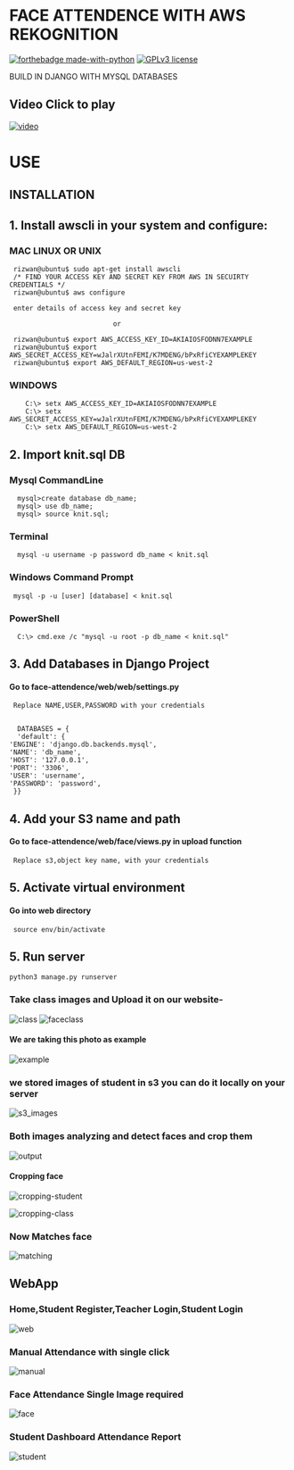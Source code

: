 



# FACE ATTENDENCE WITH AWS REKOGNITION 
[![forthebadge made-with-python](http://ForTheBadge.com/images/badges/made-with-python.svg)](https://www.python.org/)    [![GPLv3 license](https://img.shields.io/badge/License-GPLv3-blue.svg)](http://perso.crans.org/besson/LICENSE.html)

BUILD IN DJANGO WITH MYSQL DATABASES 

## Video Click to play
 [![video](https://user-images.githubusercontent.com/29729380/58380408-4cccee00-7fce-11e9-8e21-5e940188162c.jpg)](https://www.youtube.com/watch?v=Y6P1_nWpaUs)



# USE



## INSTALLATION

## 1. Install awscli in your system and configure: 
   ### MAC LINUX OR UNIX
     rizwan@ubuntu$ sudo apt-get install awscli
     /* FIND YOUR ACCESS KEY AND SECRET KEY FROM AWS IN SECUIRTY CREDENTIALS */
     rizwan@ubuntu$ aws configure
     
     enter details of access key and secret key
     
                              or
                              
     rizwan@ubuntu$ export AWS_ACCESS_KEY_ID=AKIAIOSFODNN7EXAMPLE 
     rizwan@ubuntu$ export AWS_SECRET_ACCESS_KEY=wJalrXUtnFEMI/K7MDENG/bPxRfiCYEXAMPLEKEY 
     rizwan@ubuntu$ export AWS_DEFAULT_REGION=us-west-2
     
   ### WINDOWS 
        C:\> setx AWS_ACCESS_KEY_ID=AKIAIOSFODNN7EXAMPLE
        C:\> setx AWS_SECRET_ACCESS_KEY=wJalrXUtnFEMI/K7MDENG/bPxRfiCYEXAMPLEKEY
        C:\> setx AWS_DEFAULT_REGION=us-west-2
        
  ## 2. Import knit.sql DB
   ### Mysql CommandLine
      mysql>create database db_name;
      mysql> use db_name;
      mysql> source knit.sql;
   ### Terminal
      mysql -u username -p password db_name < knit.sql
   ### Windows Command Prompt
     mysql -p -u [user] [database] < knit.sql
   ### PowerShell
      C:\> cmd.exe /c "mysql -u root -p db_name < knit.sql" 
 ## 3. Add Databases in Django Project
   #### Go to face-attendence/web/web/settings.py 
     Replace NAME,USER,PASSWORD with your credentials
     
     
      DATABASES = {
      'default': {
    'ENGINE': 'django.db.backends.mysql',
    'NAME': 'db_name',
    'HOST': '127.0.0.1',
    'PORT': '3306',
    'USER': 'username',
    'PASSWORD': 'password',
     }}
     
 ## 4. Add your S3 name and path
   #### Go to face-attendence/web/face/views.py in upload function 
     Replace s3,object key name, with your credentials
     
 ## 5. Activate virtual environment
   #### Go into web directory
    
     source env/bin/activate
     
 ## 5. Run server
    python3 manage.py runserver
     



 ### Take class images and Upload it on our website-
  ![class](https://user-images.githubusercontent.com/29729380/55557299-32317380-5707-11e9-87ed-53bbc0f0edad.jpg)
  ![faceclass](https://user-images.githubusercontent.com/29729380/55557397-6147e500-5707-11e9-8c7e-33b70fc4829d.jpg)

  
  #### We are taking this photo as example
![example](https://user-images.githubusercontent.com/29729380/55557345-470e0700-5707-11e9-9a77-1d524236eb54.jpg)



   
 ### we stored images of student in s3 you can do it locally on your server
  ![s3_images](https://user-images.githubusercontent.com/29729380/55560046-087b4b00-570d-11e9-9126-2f4a9550423e.gif)

 ### Both images analyzing and detect faces and crop them
 ![output](https://user-images.githubusercontent.com/29729380/55559239-69a21f00-570b-11e9-85c6-acaa2ddf2e4b.gif)


#### Cropping face
 ![cropping-student](https://user-images.githubusercontent.com/29729380/55559774-8db23000-570c-11e9-9aca-0ffe66515a72.gif)
   
![cropping-class](https://user-images.githubusercontent.com/29729380/55559581-23998b00-570c-11e9-8901-f99c15209b70.gif)

 ### Now Matches face

      
  ![matching](https://user-images.githubusercontent.com/29729380/55560318-9820f980-570d-11e9-8cfc-960ed3be6914.gif)

## WebApp 
### Home,Student Register,Teacher Login,Student Login
![web](https://user-images.githubusercontent.com/29729380/58379963-3754c580-7fc8-11e9-8d0e-6f6e766d34b4.gif)

### Manual Attendance with single click

![manual](https://user-images.githubusercontent.com/29729380/58379961-3754c580-7fc8-11e9-9df7-fbff552a659e.gif)

### Face Attendance Single Image required


![face](https://user-images.githubusercontent.com/29729380/58379960-36bc2f00-7fc8-11e9-9c41-dd3fce909e54.gif)


### Student Dashboard Attendance Report
![student](https://user-images.githubusercontent.com/29729380/58379962-3754c580-7fc8-11e9-8b08-4f644d852446.gif)



